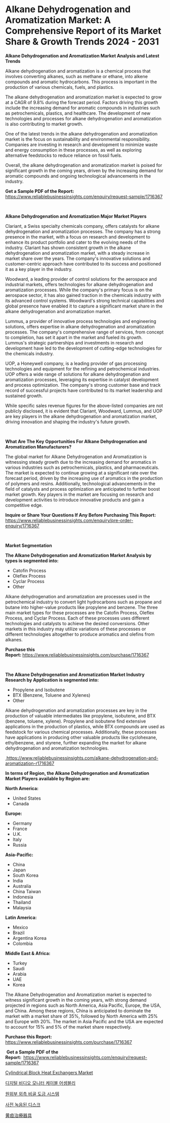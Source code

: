 <p><h1>Alkane Dehydrogenation and Aromatization Market: A Comprehensive Report of its Market Share & Growth Trends 2024 - 2031</h1></p><p><strong>Alkane Dehydrogenation and Aromatization Market Analysis and Latest Trends</strong></p>
<p><p>Alkane dehydrogenation and aromatization is a chemical process that involves converting alkanes, such as methane or ethane, into alkene compounds and aromatic hydrocarbons. This process is important in the production of various chemicals, fuels, and plastics.</p><p>The alkane dehydrogenation and aromatization market is expected to grow at a CAGR of 9.8% during the forecast period. Factors driving this growth include the increasing demand for aromatic compounds in industries such as petrochemicals, plastics, and healthcare. The development of new technologies and processes for alkane dehydrogenation and aromatization is also contributing to market growth.</p><p>One of the latest trends in the alkane dehydrogenation and aromatization market is the focus on sustainability and environmental responsibility. Companies are investing in research and development to minimize waste and energy consumption in these processes, as well as exploring alternative feedstocks to reduce reliance on fossil fuels.</p><p>Overall, the alkane dehydrogenation and aromatization market is poised for significant growth in the coming years, driven by the increasing demand for aromatic compounds and ongoing technological advancements in the industry.</p></p>
<p><strong>Get a Sample PDF of the Report:&nbsp;</strong> <a href="https://www.reliablebusinessinsights.com/enquiry/request-sample/1716367">https://www.reliablebusinessinsights.com/enquiry/request-sample/1716367</a></p>
<p>&nbsp;</p>
<p><strong>Alkane Dehydrogenation and Aromatization Major Market Players</strong></p>
<p><p>Clariant, a Swiss specialty chemicals company, offers catalysts for alkane dehydrogenation and aromatization processes. The company has a strong presence in the market, with a focus on research and development to enhance its product portfolio and cater to the evolving needs of the industry. Clariant has shown consistent growth in the alkane dehydrogenation and aromatization market, with a steady increase in market share over the years. The company's innovative solutions and customer-centric approach have contributed to its success and positioned it as a key player in the industry.</p><p>Woodward, a leading provider of control solutions for the aerospace and industrial markets, offers technologies for alkane dehydrogenation and aromatization processes. While the company's primary focus is on the aerospace sector, it has also gained traction in the chemicals industry with its advanced control systems. Woodward's strong technical capabilities and global presence have enabled it to capture a significant market share in the alkane dehydrogenation and aromatization market.</p><p>Lummus, a provider of innovative process technologies and engineering solutions, offers expertise in alkane dehydrogenation and aromatization processes. The company's comprehensive range of services, from concept to completion, has set it apart in the market and fueled its growth. Lummus's strategic partnerships and investments in research and development have led to the development of cutting-edge technologies for the chemicals industry.</p><p>UOP, a Honeywell company, is a leading provider of gas processing technologies and equipment for the refining and petrochemical industries. UOP offers a wide range of solutions for alkane dehydrogenation and aromatization processes, leveraging its expertise in catalyst development and process optimization. The company's strong customer base and track record of successful projects have contributed to its market leadership and sustained growth.</p><p>While specific sales revenue figures for the above-listed companies are not publicly disclosed, it is evident that Clariant, Woodward, Lummus, and UOP are key players in the alkane dehydrogenation and aromatization market, driving innovation and shaping the industry's future growth.</p></p>
<p>&nbsp;</p>
<p><strong>What Are The Key Opportunities For Alkane Dehydrogenation and Aromatization Manufacturers?</strong></p>
<p><p>The global market for Alkane Dehydrogenation and Aromatization is witnessing steady growth due to the increasing demand for aromatics in various industries such as petrochemicals, plastics, and pharmaceuticals. The market is expected to continue growing at a significant rate over the forecast period, driven by the increasing use of aromatics in the production of polymers and resins. Additionally, technological advancements in the field of catalysts and process optimization are anticipated to further boost market growth. Key players in the market are focusing on research and development activities to introduce innovative products and gain a competitive edge.</p></p>
<p><strong>Inquire or Share Your Questions If Any Before Purchasing This Report:</strong> <a href="https://www.reliablebusinessinsights.com/enquiry/pre-order-enquiry/1716367">https://www.reliablebusinessinsights.com/enquiry/pre-order-enquiry/1716367</a></p>
<p>&nbsp;</p>
<p><strong>Market Segmentation</strong></p>
<p><strong>The Alkane Dehydrogenation and Aromatization Market Analysis by types is segmented into:</strong></p>
<p><ul><li>Catofin Process</li><li>Oleflex Process</li><li>Cyclar Process</li><li>Other</li></ul></p>
<p><p>Alkane dehydrogenation and aromatization are processes used in the petrochemical industry to convert light hydrocarbons such as propane and butane into higher-value products like propylene and benzene. The three main market types for these processes are the Catofin Process, Oleflex Process, and Cyclar Process. Each of these processes uses different technologies and catalysts to achieve the desired conversions. Other markets in this industry may utilize variations of these processes or different technologies altogether to produce aromatics and olefins from alkanes.</p></p>
<p><strong>Purchase this Report:&nbsp;</strong><a href="https://www.reliablebusinessinsights.com/purchase/1716367">https://www.reliablebusinessinsights.com/purchase/1716367</a></p>
<p>&nbsp;</p>
<p><strong>The Alkane Dehydrogenation and Aromatization Market Industry Research by Application is segmented into:</strong></p>
<p><ul><li>Propylene and Isobutene</li><li>BTX (Benzene, Toluene and Xylenes)</li><li>Other</li></ul></p>
<p><p>Alkane dehydrogenation and aromatization processes are key in the production of valuable intermediates like propylene, isobutene, and BTX (benzene, toluene, xylene). Propylene and isobutene find extensive applications in the production of plastics, while BTX compounds are used as feedstock for various chemical processes. Additionally, these processes have applications in producing other valuable products like cyclohexane, ethylbenzene, and styrene, further expanding the market for alkane dehydrogenation and aromatization technologies.</p></p>
<p><a href="https://www.reliablebusinessinsights.com/alkane-dehydrogenation-and-aromatization-r1716367">&nbsp;https://www.reliablebusinessinsights.com/alkane-dehydrogenation-and-aromatization-r1716367</a></p>
<p><strong>In terms of Region, the Alkane Dehydrogenation and Aromatization Market Players available by Region are:</strong></p>
<p>
    <p> <strong> North America: </strong>
        <ul>
            <li>United States</li>
            <li>Canada</li>
        </ul>
        </p> 
    <p> <strong> Europe: </strong>
        <ul>
            <li>Germany</li>
            <li>France</li>
            <li>U.K.</li>
            <li>Italy</li>
            <li>Russia</li>
        </ul>
        </p> 
    <p> <strong> Asia-Pacific: </strong>
        <ul>
            <li>China</li>
            <li>Japan</li>
            <li>South Korea</li>
            <li>India</li>
            <li>Australia</li>
            <li>China Taiwan</li>
            <li>Indonesia</li>
            <li>Thailand</li>
            <li>Malaysia</li>
        </ul>
        </p> 
    <p> <strong> Latin America: </strong>
        <ul>
            <li>Mexico</li>
            <li>Brazil</li>
            <li>Argentina Korea</li>
            <li>Colombia</li>
        </ul>
        </p> 
    <p> <strong> Middle East & Africa: </strong>
        <ul>
            <li>Turkey</li>
            <li>Saudi</li>
            <li>Arabia</li>
            <li>UAE</li>
            <li>Korea</li>
        </ul>
    </p>
    </p>
<p><p>The Alkane Dehydrogenation and Aromatization market is expected to witness significant growth in the coming years, with strong demand projected in regions such as North America, Asia Pacific, Europe, the USA, and China. Among these regions, China is anticipated to dominate the market with a market share of 35%, followed by North America with 25% and Europe with 20%. The market in Asia Pacific and the USA are expected to account for 15% and 5% of the market share respectively.</p></p>
<p><strong>Purchase this Report: </strong><a href="https://www.reliablebusinessinsights.com/purchase/1716367">https://www.reliablebusinessinsights.com/purchase/1716367</a></p>
<p>&nbsp;<strong>Get a Sample PDF of the Report:&nbsp;&nbsp;</strong><a href="https://www.reliablebusinessinsights.com/enquiry/request-sample/1716367">https://www.reliablebusinessinsights.com/enquiry/request-sample/1716367</a></p>
<p><strong></strong></p>
<p><p><a href="https://github.com/wusalecollins540tpqoz/Market-Research-Report-List-2/blob/main/cylindrical-block-heat-exchangers-market.md">Cylindrical Block Heat Exchangers Market</a></p><p><a href="https://github.com/camron674/Market-Research-Report-List-1/blob/main/5251697124283.md">디지털 비디오 모니터 케이블 어셈블리</a></p><p><a href="https://medium.com/@josefarice/%EA%B8%80%EB%A1%9C%EB%B2%8C-%EA%B7%BC%EC%9C%84%EC%B8%A1%EC%99%B8%EC%B8%A1-%EA%B2%BD%EA%B3%A8-%EA%B3%A0%EC%A0%95-%EC%8B%9C%EC%8A%A4%ED%85%9C-%EC%8B%9C%EC%9E%A5-%EA%B7%9C%EB%AA%A8-%EB%B0%8F-%EC%A0%90%EC%9C%A0%EC%9C%A8-%EB%B6%84%EC%84%9D-%EC%A0%9C%ED%92%88-%EC%9C%A0%ED%98%95-%EC%9D%91%EC%9A%A9-%EB%B6%84%EC%95%BC-%EC%A7%80%EC%97%AD%EC%97%90-%EB%94%B0%EB%9D%BC-%EC%98%88%EC%B8%A1-2024-2031-75d2a5076c15">원위부 외측 비골 도금 시스템</a></p><p><a href="https://github.com/ROBERTS65DAVID/Market-Research-Report-List-1/blob/main/1570528124284.md">사전 녹음된 디스크</a></p><p><a href="https://medium.com/@byroalenzuela76845/%E9%BB%84%E7%96%B8%E6%B2%BB%E7%99%82%E5%99%A8%E5%B8%82%E5%A0%B4-%E6%88%90%E5%8A%9F%E3%81%97%E3%81%9F%E3%83%93%E3%82%B8%E3%83%8D%E3%82%B9%E6%88%A6%E7%95%A5%E3%81%AE%E9%8D%B52031%E5%B9%B4%E3%81%BE%E3%81%A7%E3%81%AE%E4%BA%88%E6%B8%AC-18d6c07a3c2b">黄疸治療器具</a></p></p>